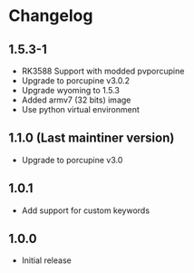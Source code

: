 # Changelog

## 1.5.3-1

- RK3588 Support with modded pvporcupine
- Upgrade to porcupine v3.0.2
- Upgrade wyoming to 1.5.3
- Added armv7 (32 bits) image
- Use python virtual environment

## 1.1.0 (Last maintiner version)

- Upgrade to porcupine v3.0

## 1.0.1

- Add support for custom keywords

## 1.0.0

- Initial release
